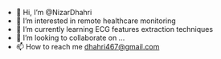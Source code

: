 - 👋 Hi, I’m @NizarDhahri
- 👀 I’m interested in remote healthcare monitoring
- 🌱 I’m currently learning ECG features extraction techniques
- 💞️ I’m looking to collaborate on ...
- 📫 How to reach me dhahri467@gmail.com

<!---
NizarDhahri/NizarDhahri is a ✨ special ✨ repository because its `README.md` (this file) appears on your GitHub profile.
You can click the Preview link to take a look at your changes.
--->
